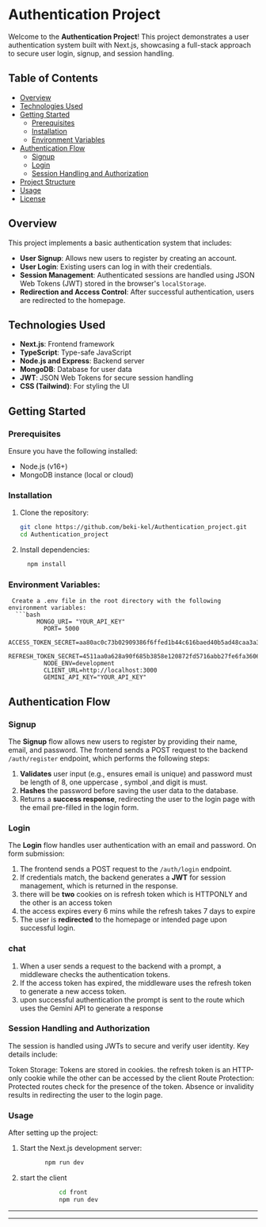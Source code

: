 # Authentication Project

Welcome to the **Authentication Project**! This project demonstrates a user authentication system built with Next.js, showcasing a full-stack approach to secure user login, signup, and session handling.

## Table of Contents
- [Overview](#overview)
- [Technologies Used](#technologies-used)
- [Getting Started](#getting-started)
  - [Prerequisites](#prerequisites)
  - [Installation](#installation)
  - [Environment Variables](#environment-variables)
- [Authentication Flow](#authentication-flow)
  - [Signup](#signup)
  - [Login](#login)
  - [Session Handling and Authorization](#session-handling-and-authorization)
- [Project Structure](#project-structure)
- [Usage](#usage)
- [License](#license)

## Overview

This project implements a basic authentication system that includes:
- **User Signup**: Allows new users to register by creating an account.
- **User Login**: Existing users can log in with their credentials.
- **Session Management**: Authenticated sessions are handled using JSON Web Tokens (JWT) stored in the browser's `localStorage`.
- **Redirection and Access Control**: After successful authentication, users are redirected to the homepage.

## Technologies Used

- **Next.js**: Frontend framework
- **TypeScript**: Type-safe JavaScript
- **Node.js and Express**: Backend server
- **MongoDB**: Database for user data
- **JWT**: JSON Web Tokens for secure session handling
- **CSS (Tailwind)**: For styling the UI

## Getting Started

### Prerequisites
Ensure you have the following installed:
- Node.js (v16+)
- MongoDB instance (local or cloud)

### Installation
1. Clone the repository:
   ```bash
   git clone https://github.com/beki-kel/Authentication_project.git
   cd Authentication_project
2. Install dependencies:
   ```bash
     npm install

### Environment Variables:
     Create a .env file in the root directory with the following environment variables:
      ```bash
            MONGO_URI= "YOUR_API_KEY"
              PORT= 5000
              ACCESS_TOKEN_SECRET=aa80ac0c73b02909386f6ffed1b44c616baed40b5ad48caa3a368aa2329fe338
              REFRESH_TOKEN_SECRET=4511aa0a628a90f685b3858e120872fd5716abb27fe6fa360688753fd53d8629
              NODE_ENV=development
              CLIENT_URL=http://localhost:3000
              GEMINI_API_KEY="YOUR_API_KEY"
## Authentication Flow

### Signup
The **Signup** flow allows new users to register by providing their name, email, and password. The frontend sends a POST request to the backend `/auth/register` endpoint, which performs the following steps:

1. **Validates** user input (e.g., ensures email is unique) and password must be length of 8, one uppercase , symbol ,and digit is must.
2. **Hashes** the password before saving the user data to the database.
3. Returns a **success response**, redirecting the user to the login page with the email pre-filled in the login form.

### Login
The **Login** flow handles user authentication with an email and password. On form submission:

1. The frontend sends a POST request to the `/auth/login` endpoint.
2. If credentials match, the backend generates a **JWT** for session management, which is returned in the response.
3. there will be **two** cookies on is refresh token which is HTTPONLY and the other is an access token
4. the access expires  every 6 mins while the refresh takes 7 days to expire
5. The user is **redirected** to the homepage or intended page upon successful login.

### chat

1. When a user sends a request to the backend with a prompt, a middleware checks the authentication tokens.
2. If the access token has expired, the middleware uses the refresh token to generate a new access token.
3. upon successful authentication the prompt is sent to the route which uses the Gemini API to generate a response

### Session Handling and Authorization
The session is handled using JWTs to secure and verify user identity. Key details include:

Token Storage: Tokens are stored in cookies. the refresh token is an HTTP-only cookie while the other can be accessed by the client
Route Protection: Protected routes check for the presence of the token. Absence or invalidity results in redirecting the user to the login page.

### Usage
After setting up the project:
1. Start the Next.js development server:
    ```bash
           npm run dev
2. start the client
      ```bash
                 cd front
                 npm run dev

_________________________________________________________________________________________________________________________________________________________________________________________________
-------------------------------------------------------------------------------------------------------------------------------------------------------------------------------------------------

